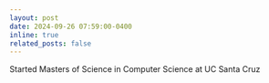 ```yaml
---
layout: post
date: 2024-09-26 07:59:00-0400
inline: true
related_posts: false
---
```


Started Masters of Science in Computer Science at UC Santa Cruz
